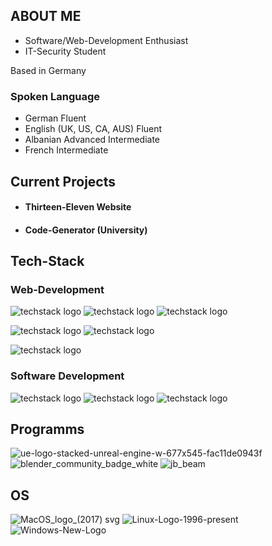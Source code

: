 ## ABOUT ME
- Software/Web-Development Enthusiast
- IT-Security Student

Based in Germany

### Spoken Language
- German                      Fluent
- English (UK, US, CA, AUS)   Fluent
- Albanian                    Advanced Intermediate
- French                      Intermediate                  

## Current Projects

- #### Thirteen-Eleven Website

- #### Code-Generator (University)

## Tech-Stack

### Web-Development
![techstack logo](https://readme-components.vercel.app/api?component=logo&logo=react&text=false&animation=spin&textfill=lightblue&fill=black)
![techstack logo](https://readme-components.vercel.app/api?component=logo&logo=JavaScript&text=false&textfill=FFFF00&fill=black)
![techstack logo](https://readme-components.vercel.app/api?component=logo&logo=sqlite&textfill=318bd1&text=false&fill=black)

![techstack logo](https://readme-components.vercel.app/api?component=logo&logo=CSS3&fill=white&textfill=blue&text=false)
![techstack logo](https://readme-components.vercel.app/api?component=logo&logo=HTML5&fill=white&textfill=darkorange&text=false)


![techstack logo](https://readme-components.vercel.app/api?component=logo&logo=Node&fill=4c9529)


### Software Development
![techstack logo](https://readme-components.vercel.app/api?component=logo&logo=CPlusPlus&text=false&textfill=33a9cf&fill=white)
![techstack logo](https://readme-components.vercel.app/api?component=logo&logo=Python&text=false&textfill=black&fill=white)
![techstack logo](https://readme-components.vercel.app/api?component=logo&logo=CSharp&text=false&textfill=a933cf&fill=white)

## Programms
![ue-logo-stacked-unreal-engine-w-677x545-fac11de0943f](https://github.com/bestofer123/bestofer123/assets/119612285/c68c5639-ea0a-434e-9f49-52a8c7bd7b83)
![blender_community_badge_white](https://github.com/bestofer123/bestofer123/assets/119612285/8a008b22-4f2d-46e8-bfc9-90dc57ec5610)
![jb_beam](https://github.com/bestofer123/bestofer123/assets/119612285/214a08fb-0b3e-4e88-bc08-ad6c764f89ad)

## OS
![MacOS_logo_(2017) svg](https://github.com/bestofer123/bestofer123/assets/119612285/86460bd1-0e7e-447e-a7c6-bde87bdaf8c1)
![Linux-Logo-1996-present](https://github.com/bestofer123/bestofer123/assets/119612285/ce91e3d8-21c2-488c-b0ef-99ae6c9f29fc)
![Windows-New-Logo](https://github.com/bestofer123/bestofer123/assets/119612285/88fe94a5-4fe8-4315-8d7b-93f99d9a11a6)
